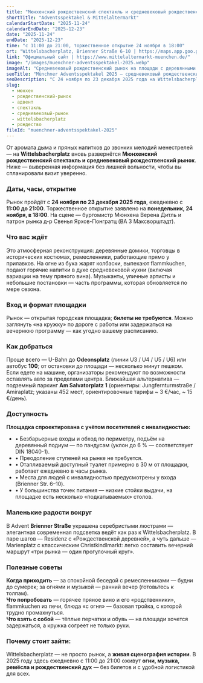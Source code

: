 ```yaml
---
title: "Мюнхенский рождественский спектакль и средневековый рождественский рынок 2025"
shortTitle: "Adventsspektakel & Mittelaltermarkt"
calendarStartDate: "2025-11-24"
calendarEndDate: "2025-12-23"
date: "2025-11-24"
endDate: "2025-12-23"
time: "с 11:00 до 21:00, торжественное открытие 24 ноября в 18:00"
ort: "Wittelsbacherplatz, Brienner Straße 6-10 | https://maps.app.goo.gl/2KTeoWHC2bEYpnXX8"
link: "Официальный сайт | https://www.mittelaltermarkt-muenchen.de/"
image: "/images/muenchner-adventsspektakel-2025.webp"
imageAlt: "Средневековый рождественский рынок на площади с деревянными лавками и огнями"
seoTitle: "Münchner Adventsspektakel 2025 — средневековый рождественский рынок в Мюнхене"
seoDescription: "C 24 ноября по 23 декабря 2025 года на Wittelsbacherplatz: средневековый рождественский рынок с ремёслами, музыкой и огненной кухней."
slug:
  - мюнхен
  - рождественский-рынок
  - адвент
  - спектакль
  - средневековый-рынок
  - wittelsbacherplatz
  - рождество
fileId: "muenchner-adventsspektakel-2025"
---
```

  
От аромата дыма и пряных напитков до звонких мелодий менестрелей — на **Wittelsbacherplatz** вновь развернётся **Мюнхенский рождественский спектакль и средневековый рождественский рынок**. Ниже — выверенная информация без лишней вольности, чтобы вы спланировали визит уверенно.

### Даты, часы, открытие  
Рынок пройдёт с **24 ноября по 23 декабря 2025 года**, ежедневно с **11:00 до 21:00**. Торжественное открытие заявлено на **понедельник, 24 ноября, в 18:00**. На сцене — бургомистр Мюнхена Верена Дитль и патрон рынка д-р Свенья Ярхов-Понгратц (BA 3 Максворштадт).  

### Что вас ждёт  
Это атмосферная реконструкция: деревянные домики, торговцы в исторических костюмах, ремесленники, работающие прямо у прилавков. На огне из бука жарят колбаски, выпекают flammkuchen, подают горячие напитки в духе средневековой кухни (включая вариации на тему пряного вина). Музыканты, уличные артисты и небольшие постановки — часть программы, которая обновляется по мере сезона.  

### Вход и формат площадки  
Рынок — открытая городская площадка; **билеты не требуются**. Можно заглянуть «на кружку» по дороге с работы или задержаться на вечернюю программу — как угодно вашему расписанию.

### Как добраться  
Проще всего — U-Bahn до **Odeonsplatz** (линии U3 / U4 / U5 / U6) или автобус **100**; от остановки до площади — несколько минут пешком.  
Если едете на машине, организаторы рекомендуют по возможности оставлять авто за пределами центра. Ближайшая альтернатива — подземный паркинг **Am Salvatorplatz 1** (ориентиры: Jungfernturmstraße / Amiraplatz; указаны 452 мест, ориентировочные тарифы ~ 3 €/час, ~ 15 €/день).

### Доступность  
**Площадка спроектирована с учётом посетителей с инвалидностью:**  
- • Безбарьерные входы и обход по периметру, подъём на деревянный подиум — по пандусам (уклон до 6 % — соответствует DIN 18040-1).  
- • Преодоление ступеней на рынке не требуется.  
- • Отапливаемый доступный туалет примерно в 30 м от площадки, работает ежедневно в часы рынка.  
- • Места для людей с инвалидностью предусмотрены у входа (Brienner Str. 6–10).  
- • У большинства точек питания — низкие стойки выдачи, на площадке есть несколько «подкатываемых» столов.  

### Маленькие радости вокруг  
В Advent **Brienner Straße** украшена серебристыми люстрами — элегантная современная подсветка ведёт как раз к Wittelsbacherplatz. В паре шагов — Residenz с «Рождественской деревней», а чуть дальше — Marienplatz с классическим Christkindlmarkt: легко составить вечерний маршрут «три рынка — один прогулочный круг».  

### Полезные советы  
**Когда приходить** — за спокойной беседой с ремесленниками — будни до сумерек; за огнями и музыкой — ранний вечер (готовьтесь к толпам).  
**Что попробовать** — горячее пряное вино и его «родственники», flammkuchen из печи, блюда «с огня» — базовая тройка, с которой трудно промахнуться.  
**Что взять с собой** — тёплые перчатки и обувь — на площади хочется задержаться, а кружка согреет не только руки. 

### Почему стоит зайти:  
Wittelsbacherplatz — не просто рынок, а **живая сценография истории**. В 2025 году здесь ежедневно с 11:00 до 21:00 оживут **огни, музыка, ремёсла и рождественский дух** — без билетов и с удобной логистикой для всех.
